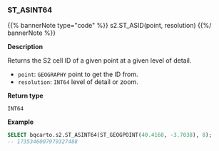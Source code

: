 ### ST_ASINT64

{{% bannerNote type="code" %}}
s2.ST_ASID(point, resolution)
{{%/ bannerNote %}}

**Description**

Returns the S2 cell ID of a given point at a given level of detail.

* `point`: `GEOGRAPHY` point to get the ID from.
* `resolution`: `INT64` level of detail or zoom.

**Return type**

`INT64`

**Example**

```sql
SELECT bqcarto.s2.ST_ASINT64(ST_GEOGPOINT(40.4168, -3.7038), 8);
-- 1735346007979327488
```